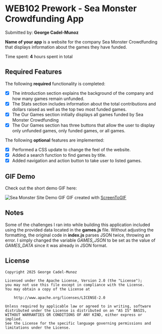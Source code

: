 # WEB102 Prework - Sea Monster Crowdfunding App

Submitted by: **George Cadel-Munoz**

**Name of your app** is a website for the company Sea Monster Crowdfunding that
displays information about the games they have funded.

Time spent: **4** hours spent in total

## Required Features

The following **required** functionality is completed:

- [x] The introduction section explains the background of the company and how
      many games remain unfunded.
- [x] The Stats section includes information about the total contributions and
      dollars raised as well as the top two most funded games.
- [x] The Our Games section initially displays all games funded by Sea Monster
      Crowdfunding
- [x] The Our Games section has three buttons that allow the user to display
      only unfunded games, only funded games, or all games.

The following **optional** features are implemented:

- [x] Performed a CSS update to change the feel of the website.
- [x] Added a search function to find games by title.
- [x] Added navigation and action button to take user to listed games.

## GIF Demo

Check out the short demo GIF here:

![Sea Monster Site Demo GIF](./sea-monster-demo-gcadel.gif) GIF created with
[ScreenToGIF](https://www.screentogif.com/)

## Notes

Some of the challenges I ran into while building this application included using
the provided data located in the **games.js** file. Without adjusting the
formatting, the original code in **index.js** parses JSON twice, throwing an
error. I simply changed the variable _GAMES_JSON_ to be set as the value of
_GAMES_DATA_ since it was already in JSON format.

## License

    Copyright 2025 George Cadel-Munoz

    Licensed under the Apache License, Version 2.0 (the "License");
    you may not use this file except in compliance with the License.
    You may obtain a copy of the License at

        http://www.apache.org/licenses/LICENSE-2.0

    Unless required by applicable law or agreed to in writing, software
    distributed under the License is distributed on an "AS IS" BASIS,
    WITHOUT WARRANTIES OR CONDITIONS OF ANY KIND, either express or implied.
    See the License for the specific language governing permissions and
    limitations under the License.
